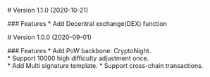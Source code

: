 # Version 1.1.0 (2020-10-21)

### Features
* Add Decentral exchange(DEX) function


# Version 1.0.0 (2020-09-01)

### Features
* Add PoW backbone: CryptoNight.
* Support 10000 high difficulty adjustment once.
* Add Multi signature template.
* Support cross-chain transactions.
